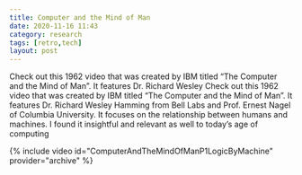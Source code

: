 ```yaml
---
title: Computer and the Mind of Man
date: 2020-11-16 11:43
category: research 
tags: [retro,tech]
layout: post
---
```


Check out this 1962 video that was created by IBM titled “The Computer and the Mind of Man”. It features Dr. Richard Wesley Check out this 1962 video that was created by IBM titled “The Computer and the Mind of Man”. It features Dr. Richard Wesley Hamming from Bell Labs and Prof. Ernest Nagel of Columbia University. It focuses on the relationship between humans and machines. I found it insightful and relevant as well to today’s age of computing

{% include video id="ComputerAndTheMindOfManP1LogicByMachine" provider="archive" %}
